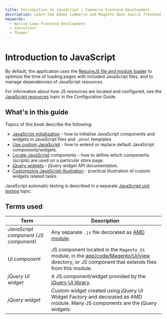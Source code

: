 ```yaml
---
title: Introduction to JavaScript | Commerce Frontend Development 
description: Learn how Adobe Commerce and Magento Open Source frontend developers use JavaScript to customize the storefront and Admin applications.
keywords:
  - Native Luma Frontend Development
  - Storefront
  - Themes
---
```


# Introduction to JavaScript

By default, the application uses the [RequireJS file and module loader] to optimize the time of loading pages with included JavaScript files, and to manage dependencies of JavaScript resources.

For information about how JS resources are located and configured, see the [JavaScript resources] topic in the Configuration Guide.

## What's in this guide

Topics of this book describe the following:

-  [JavaScript initialization] - how to initialize JavaScript components and widgets in JavaScript files and `.phtml` templates
-  [Use custom JavaScript] - how to extend or replace default JavaScript components/widgets.
-  [Locate JavaScript] components - how to define which components (scripts) are used on a particular store page.
-  [jQuery widgets] - jQuery widget API documentation.
-  [Customizing JavaScript illustration] - practical illustration of custom widgets related tasks.

JavaScript automatic testing is described in a separate [JavaScript unit testing] topic.

## Terms used

| Term                                  | Description                                        |
| ------------------------------------- |--------------------------------------------------- |
| *JavaScript component (JS component)* | Any separate `.js` file decorated as [AMD module]. |
| *Ui component*                        | JS component located in the `Magento_Ui` module, in the [app/code/Magento/Ui/view] directory, or JS component that extends files from this module. |
| *jQuery UI widget*                    | A JS component/widget provided by the [jQuery UI library]. |
| *jQuery widget*                       | Custom widget created using jQuery UI Widget Factory and decorated as AMD module. Many JS components are the jQuery widgets. |

[AMD module]: http://requirejs.org/docs/whyamd.html#amd
[`Magento_Ui`]: https://github.com/magento/magento2/blob/2.4/app/code/Magento/Ui
[app/code/Magento/Ui/view]: https://github.com/magento/magento2/blob/2.4/app/code/Magento/Ui/view
[jQuery UI library]: https://github.com/magento/magento2/blob/2.4/lib/web/jquery/jquery-ui-1.9.2.js
[jQuery Widget]: https://jqueryui.com/widget/

[RequireJS file and module loader]: http://requirejs.org/
[JavaScript resources]: resources.md

[JavaScript initialization]: init.md
[Use custom JavaScript]: custom.md
[Locate JavaScript]: debug.md
[jQuery widgets]: jquery-widgets/index.md
[Customizing JavaScript illustration]: practice.md
[JavaScript unit testing]: https://developer.adobe.com/commerce/testing/guide/js/
